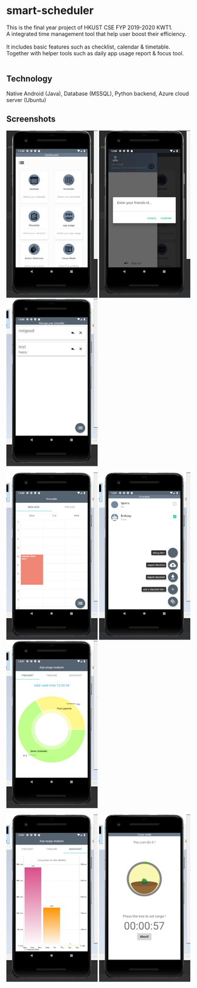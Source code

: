 # smart-scheduler

This is the final year project of HKUST CSE FYP 2019-2020 KWT1.<br/>
A integrated time management tool that help user boost their efficiency.<br/><br/>
It includes basic features such as checklist, calendar & timetable.<br/>
Together with helper tools such as daily app usage report & focus tool.<br/><br/>

## Technology
Native Android (Java), Database (MSSQL), Python backend, Azure cloud server (Ubuntu)

## Screenshots 
<p float="left">
<img src="https://github.com/ycfelix/smart-scheduler/blob/master/screenshot/2.jpg"  width="240" height="440">
<img src="https://github.com/ycfelix/smart-scheduler/blob/master/screenshot/3.jpg"  width="240" height="440">
<img src="https://github.com/ycfelix/smart-scheduler/blob/master/screenshot/4.jpg"  width="240" height="440">
</p>

<p float="left">
<img src="https://github.com/ycfelix/smart-scheduler/blob/master/screenshot/5.jpg"  width="240" height="440">
<img src="https://github.com/ycfelix/smart-scheduler/blob/master/screenshot/6.jpg"  width="240" height="440">
<img src="https://github.com/ycfelix/smart-scheduler/blob/master/screenshot/7.jpg"  width="240" height="440">
</p>

<p float="left">
<img src="https://github.com/ycfelix/smart-scheduler/blob/master/screenshot/8.jpg"  width="240" height="440">
<img src="https://github.com/ycfelix/smart-scheduler/blob/master/screenshot/9.jpg"  width="240" height="440">
</p>
